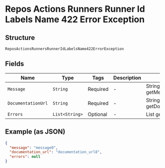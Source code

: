 
# Repos Actions Runners Runner Id Labels Name 422 Error Exception

## Structure

`ReposActionsRunnersRunnerIdLabelsName422ErrorException`

## Fields

| Name | Type | Tags | Description | Getter | Setter |
|  --- | --- | --- | --- | --- | --- |
| `Message` | `String` | Required | - | String getMessageField() | setMessageField(String messageField) |
| `DocumentationUrl` | `String` | Required | - | String getDocumentationUrl() | setDocumentationUrl(String documentationUrl) |
| `Errors` | `List<String>` | Optional | - | List<String> getErrors() | setErrors(List<String> errors) |

## Example (as JSON)

```json
{
  "message": "message0",
  "documentation_url": "documentation_url8",
  "errors": null
}
```

